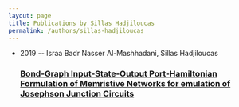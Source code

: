 ```yaml
---
layout: page
title: Publications by Sillas Hadjiloucas
permalink: /authors/sillas-hadjiloucas
---
```


<ul class="post-list">
<li><span class='post-meta'>2019 -- Israa Badr Nasser Al-Mashhadani, Sillas Hadjiloucas</span><h3><a class='post-link' href="{{ site.baseurl }}/bond-graph-input-state-output-port-hamiltonian-formulation-of-memristive-networks-for-emulation-of-josephson-junction-circuits">Bond-Graph Input-State-Output Port-Hamiltonian Formulation of Memristive Networks for emulation of Josephson Junction Circuits</a></h3></li>

</ul>
